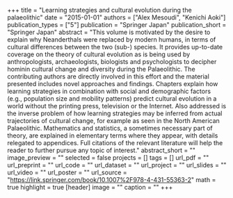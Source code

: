 +++
title = "Learning strategies and cultural evolution during the palaeolithic"
date = "2015-01-01"
authors = ["Alex Mesoudi", "Kenichi Aoki"]
publication_types = ["5"]
publication = "Springer Japan"
publication_short = "Springer Japan"
abstract = "This volume is motivated by the desire to explain why Neanderthals were replaced by modern humans, in terms of cultural differences between the two (sub-) species. It provides up-to-date coverage on the theory of cultural evolution as is being used by anthropologists, archaeologists, biologists and psychologists to decipher hominin cultural change and diversity during the Palaeolithic. The contributing authors are directly involved in this effort and the material presented includes novel approaches and findings. Chapters explain how learning strategies in combination with social and demographic factors (e.g., population size and mobility patterns) predict cultural evolution in a world without the printing press, television or the Internet. Also addressed is the inverse problem of how learning strategies may be inferred from actual trajectories of cultural change, for example as seen in the North American Palaeolithic. Mathematics and statistics, a sometimes necessary part of theory, are explained in elementary terms where they appear, with details relegated to appendices. Full citations of the relevant literature will help the reader to further pursue any topic of interest."
abstract_short = ""
image_preview = ""
selected = false
projects = []
tags = []
url_pdf = ""
url_preprint = ""
url_code = ""
url_dataset = ""
url_project = ""
url_slides = ""
url_video = ""
url_poster = ""
url_source = "https://link.springer.com/book/10.1007%2F978-4-431-55363-2"
math = true
highlight = true
[header]
image = ""
caption = ""
+++
